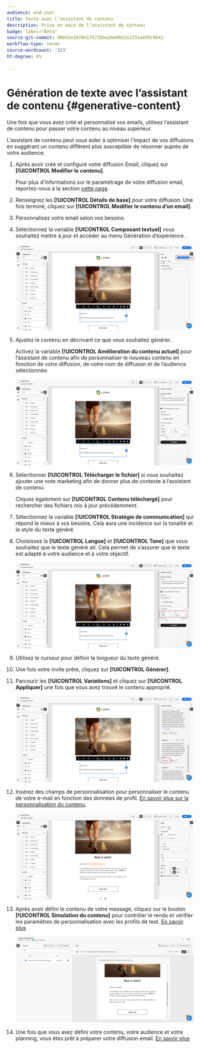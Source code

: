 ```yaml
---
audience: end-user
title: Texte avec l’assistant de contenu
description: Prise en main de l’assistant de contenu
badge: label="Beta"
source-git-commit: 900d2e2870d176726ba26e98e2a1231a499c9641
workflow-type: tm+mt
source-wordcount: '323'
ht-degree: 6%

---
```



# Génération de texte avec l’assistant de contenu {#generative-content}

Une fois que vous avez créé et personnalisé vos emails, utilisez l’assistant de contenu pour passer votre contenu au niveau supérieur.

L’assistant de contenu peut vous aider à optimiser l’impact de vos diffusions en suggérant un contenu différent plus susceptible de résonner auprès de votre audience.

1. Après avoir créé et configuré votre diffusion Email, cliquez sur **[!UICONTROL Modifier le contenu]**.

   Pour plus d&#39;informations sur le paramétrage de votre diffusion email, reportez-vous à la section [cette page](../content/create-email-content.md).

1. Renseignez les **[!UICONTROL Détails de base]** pour votre diffusion. Une fois terminé, cliquez sur **[!UICONTROL Modifier le contenu d’un email]**.

1. Personnalisez votre email selon vos besoins.

1. Sélectionnez la variable **[!UICONTROL Composant textuel]** vous souhaitez mettre à jour et accéder au menu Génération d’expérience .

   ![](assets/text-genai-1.png)

1. Ajustez le contenu en décrivant ce que vous souhaitez générer.

   Activez la variable **[!UICONTROL Amélioration du contenu actuel]** pour l’assistant de contenu afin de personnaliser le nouveau contenu en fonction de votre diffusion, de votre nom de diffusion et de l’audience sélectionnée.

   ![](assets/text-genai-3.png)

1. Sélectionner **[!UICONTROL Télécharger le fichier]** si vous souhaitez ajouter une note marketing afin de donner plus de contexte à l’assistant de contenu.

   Cliquez également sur **[!UICONTROL Contenu téléchargé]** pour rechercher des fichiers mis à jour précédemment.

1. Sélectionnez la variable **[!UICONTROL Stratégie de communication]** qui répond le mieux à vos besoins. Cela aura une incidence sur la tonalité et le style du texte généré.

1. Choisissez la **[!UICONTROL Langue]** et **[!UICONTROL Tone]** que vous souhaitez que le texte généré ait. Cela permet de s’assurer que le texte est adapté à votre audience et à votre objectif.

   ![](assets/text-genai-4.png)

1. Utilisez le curseur pour définir la longueur du texte généré.

1. Une fois votre invite prête, cliquez sur **[!UICONTROL Générer]**.

1. Parcourir les **[!UICONTROL Variations]** et cliquez sur **[!UICONTROL Appliquer]** une fois que vous avez trouvé le contenu approprié.

   ![](assets/text-genai-5.png)

1. Insérez des champs de personnalisation pour personnaliser le contenu de votre e-mail en fonction des données de profil. [En savoir plus sur la personnalisation du contenu](../personalization/personalize.md).

   ![](assets/text-genai-6.png)

1. Après avoir défini le contenu de votre message, cliquez sur le bouton **[!UICONTROL Simulation du contenu]** pour contrôler le rendu et vérifier les paramètres de personnalisation avec les profils de test. [En savoir plus](../preview-test/preview-content.md)

   ![](assets/text-genai-7.png)

1. Une fois que vous avez défini votre contenu, votre audience et votre planning, vous êtes prêt à préparer votre diffusion email. [En savoir plus](../monitor/prepare-send.md)

